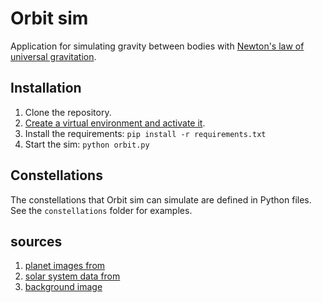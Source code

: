 # Orbit sim

Application for simulating gravity between bodies with [Newton's law of universal gravitation](https://en.wikipedia.org/wiki/Newton%27s_law_of_universal_gravitation).

## Installation

1. Clone the repository.
2. [Create a virtual environment and activate it](https://docs.python.org/3/library/venv.html).
3. Install the requirements: `pip install -r requirements.txt`
4. Start the sim: `python orbit.py`

## Constellations

The constellations that Orbit sim can simulate are defined in Python files. See the `constellations` folder for examples.

## sources

1. [planet images from](https://deep-fold.itch.io/pixel-planet-generator)
2. [solar system data from](https://nssdc.gsfc.nasa.gov/planetary/factsheet/)
3. [background image](https://unsplash.com/photos/E0AHdsENmDg)

